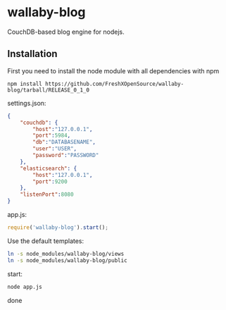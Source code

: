 wallaby-blog
============

CouchDB-based blog engine for nodejs.

Installation
------------

First you need to install the node module with all dependencies with npm

    npm install https://github.com/FreshXOpenSource/wallaby-blog/tarball/RELEASE_0_1_0

settings.json:

```json
{
    "couchdb": {
        "host":"127.0.0.1",
        "port":5984,
        "db":"DATABASENAME",
        "user":"USER",
        "password":"PASSWORD"
    },
    "elasticsearch": {
        "host":"127.0.0.1",
        "port":9200
    },
    "listenPort":8080
}
```

app.js:

```javascript
require('wallaby-blog').start();
```

Use the default templates:

```bash
ln -s node_modules/wallaby-blog/views
ln -s node_modules/wallaby-blog/public
```

start:

```bash
node app.js
```

done
